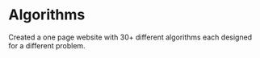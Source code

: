 # Algorithms
Created a one page website with 30+ different algorithms each designed for a different problem.

